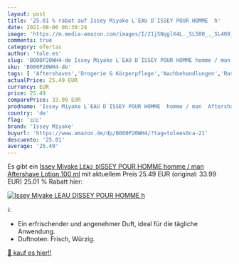 ```yaml
---
layout: post
title: '25.01 % rabat auf Issey Miyake L`EAU D`ISSEY POUR HOMME  h'
date: 2021-08-06 06:39:24
image: 'https://m.media-amazon.com/images/I/21jSNqglX4L._SL500_._SL400_.jpg'
comments: true
category: ofertas
author: 'tole.es'
slug: 'B000P20WH4-de Issey Miyake L`EAU D`ISSEY POUR HOMME homme / man...'
sku: 'B000P20WH4-de'
tags: [ 'Aftershaves','Drogerie & Körperpflege','Nachbehandlungen','Rasur & Enthaarung','issey miyake', ]
actualPrice: 25.49 EUR
currency: EUR
price: 25.49
comparePrice: 33.99 EUR
prodname: 'Issey Miyake L`EAU D`ISSEY POUR HOMME  homme / man  Aftershave Lotion  100 ml'
country: 'de'
flag: '🇩🇪'
brand: 'Issey Miyake'
buyurl: 'https://www.amazon.de/dp/B000P20WH4/?tag=tolees0ca-21'
descuento: '25.01'
average: '25.49'
---
```


Es gibt ein [Issey Miyake L`EAU D`ISSEY POUR HOMME  homme / man  Aftershave Lotion  100 ml](https://www.amazon.de/dp/B000P20WH4/?tag=tolees0ca-21) mit aktuellem Preis 25.49 EUR (original: 33.99 EUR) 25.01 % Rabatt hier:

[![Issey Miyake L`EAU D`ISSEY POUR HOMME  h](https://m.media-amazon.com/images/I/21jSNqglX4L._SL500_._SL400_.jpg)](https://www.amazon.de/dp/B000P20WH4/?tag=tolees0ca-21)

ℹ️:

- Ein erfrischender und angenehmer Duft, ideal für die tägliche Anwendung.
- Duftnoten: Frisch, Würzig.

[🛒 kauf es hier!!](https://www.amazon.de/dp/B000P20WH4/?tag=tolees0ca-21)
